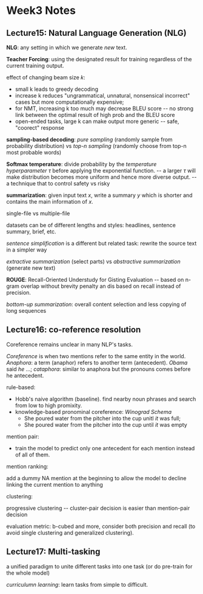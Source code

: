 # Week3 Notes

## Lecture15: Natural Language Generation (NLG)

**NLG**: any setting in which we generate *new* text.

**Teacher Forcing**: using the designated result for training regardless of the current training output.

effect of changing beam size $k$:

- small k leads to greedy decoding
- increase k reduces "ungrammatical, unnatural, nonsensical incorrect" cases but more computationally expensive;
- for NMT, increasing k too much may decrease BLEU score -- no strong link between the optimal result of high prob and the BLEU score
- open-ended tasks, large k can make output more generic -- safe, "coorect" response

**sampling-based decoding**: *pure sampling* (randomly sample from probability distribution) vs *top-n sampling* (randomly choose from top-n most probable words)

**Softmax temperature**: divide probability by the *temperature hyperparameter* $\tau$ before applying the exponential function. -- a larger $\tau$ will make distribution becomes more uniform and hence more diverse output. -- a technique that to control safety vs risky

**summarization**: given input text $x$, write a summary $y$ which is shorter and contains the main information of $x$.

single-file vs multiple-file

datasets can be of different lengths and styles: headlines, sentence summary, brief, etc.

*sentence simplification* is a different but related task: rewrite the source text in a simpler way

*extractive summarization* (select parts) vs *abstractive summarization* (generate new text)

**ROUGE**: Recall-Oriented Understudy for Gisting Evaluation --  based on n-gram overlap without brevity penalty an dis based on recall instead of precision.

*bottom-up summarization*: overall content selection and less copying of long sequences

## Lecture16: co-reference resolution

Coreference remains unclear in many NLP's tasks.

*Coreference* is when two mentions refer to the same entity in the world. *Anaphora*: a term (anaphor) refers to another term (antecedent). *Obama* said *he* ...; *cataphora*: similar to anaphora but the pronouns comes before he antecedent.

rule-based:

- Hobb's naive algorithm (baseline). find nearby noun phrases and search from low to high promixity.
- knowledge-based pronominal coreference: *Winograd Schema*
  - She poured water from the pitcher into the cup unitl *it* was full;
  - She poured water from the pitcher into the cup until *it* was empty

mention pair:

- train the model to predict only one antecedent for each mention instead of all of them.

mention ranking:

add a dummy NA mention at the beginning to allow the model to decline linking the current mention to anything

clustering:

progressive clustering -- cluster-pair decision is easier than mention-pair decision

evaluation metric: b-cubed and more, consider both precision and recall (to avoid single clustering and generalized clustering).

## Lecture17: Multi-tasking

a unified paradigm to unite different tasks into one task (or do pre-train for the whole model)

*curriculumn learning*: learn tasks from simple to difficult.
